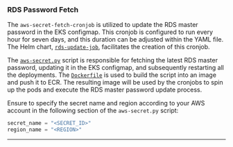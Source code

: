### RDS Password Fetch

The `aws-secret-fetch-cronjob` is utilized to update the RDS master password in the EKS configmap. This cronjob is configured to run every hour for seven days, and this duration can be adjusted within the YAML file. The Helm chart, [`rds-update-job`](../remote/helm/rds-update-job/Chart.yaml), facilitates the creation of this cronjob.

The [`aws-secret.py`](aws-secret.py) script is responsible for fetching the latest RDS master password, updating it in the EKS configmap, and subsequently restarting all the deployments. The [`Dockerfile`](dockerfile) is used to build the script into an image and push it to ECR. The resulting image will be used by the cronjobs to spin up the pods and execute the RDS master password update process.

Ensure to specify the secret name and region according to your AWS account in the following section of the `aws-secret.py` script:

```python
secret_name = "<SECRET_ID>"
region_name = "<REGION>"
```

---